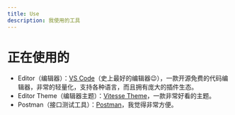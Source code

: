 ```yaml
---
title: Use
description: 我使用的工具
---
```


# 正在使用的

- Editor（编辑器）：[VS Code](https://code.visualstudio.com/)（史上最好的编辑器😉），一款开源免费的代码编辑器，非常的轻量化，支持各种语言，而且拥有庞大的插件生态。
- Editor Theme（编辑器主题）：[Vitesse Theme](https://marketplace.visualstudio.com/items?itemName=antfu.theme-vitesse)，一款非常好看的主题。
- Postman（接口测试工具）：[Postman](https://www.postman.com/)，我觉得非常方便。
